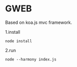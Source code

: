 # GWEB 
Based on koa.js mvc framework.

1.install

    node install

2.run

    node --harmony index.js
